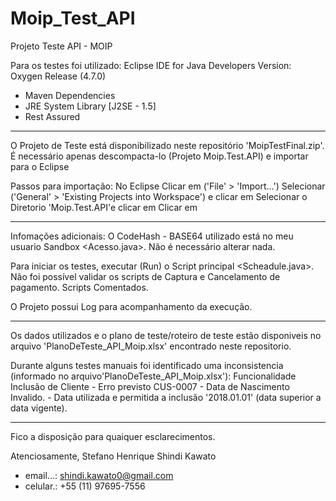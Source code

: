 # Moip_Test_API
Projeto Teste API - MOIP

Para os testes foi utilizado:
  Eclipse IDE for Java Developers
  Version: Oxygen Release (4.7.0)
  - Maven Dependencies
  - JRE System Library [J2SE - 1.5]
  - Rest Assured

---------------------------------------------------------------------------------------------------------------------

O Projeto de Teste está disponibilizado neste repositório 'MoipTestFinal.zip'.
  É necessário apenas descompacta-lo (Projeto Moip.Test.API) e importar para o Eclipse
  
Passos para importação:
  No Eclipse Clicar em ('File' > 'Import...')
    Selecionar ('General' > 'Existing Projects into Workspace') e clicar em <NEXT> 
    Selecionar o Diretorio  'Moip.Test.API'e clicar em <Abrir>
    Clicar em <Finish>

---------------------------------------------------------------------------------------------------------------------
 
Infomações adicionais:
  O CodeHash - BASE64 utilizado está no meu usuario Sandbox <Acesso.java>.
    Não é necessário alterar nada.

  Para iniciar os testes, executar (Run) o Script principal <Scheadule.java>.
    Não foi possível validar os scripts de Captura e Cancelamento de pagamento. Scripts Comentados.
  
  O Projeto possui Log para acompanhamento da execução.

---------------------------------------------------------------------------------------------------------------------

Os dados utilizados e o plano de teste/roteiro de teste estão disponiveis no arquivo 'PlanoDeTeste_API_Moip.xlsx' 
encontrado neste repositorio.

  Durante alguns testes manuais foi identificado uma inconsistencia (informado no arquivo'PlanoDeTeste_API_Moip.xlsx'):
    Funcionalidade Inclusão de Cliente - Erro previsto CUS-0007 - Data de Nascimento Invalido.
      - Data utilizada e permitida a inclusão '2018.01.01' (data superior a data vigente).
      
---------------------------------------------------------------------------------------------------------------------

Fico a disposição para quaiquer esclarecimentos.

Atenciosamente,
Stefano Henrique Shindi Kawato
 - email...: shindi.kawato0@gmail.com
 - celular.: +55 (11) 97695-7556
